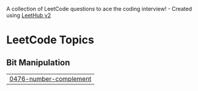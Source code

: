 A collection of LeetCode questions to ace the coding interview! - Created using [LeetHub v2](https://github.com/arunbhardwaj/LeetHub-2.0)
<!---LeetCode Topics Start-->
# LeetCode Topics
## Bit Manipulation
|  |
| ------- |
| [0476-number-complement](https://github.com/its-snr/ProblemSolving/tree/master/0476-number-complement) |
<!---LeetCode Topics End-->